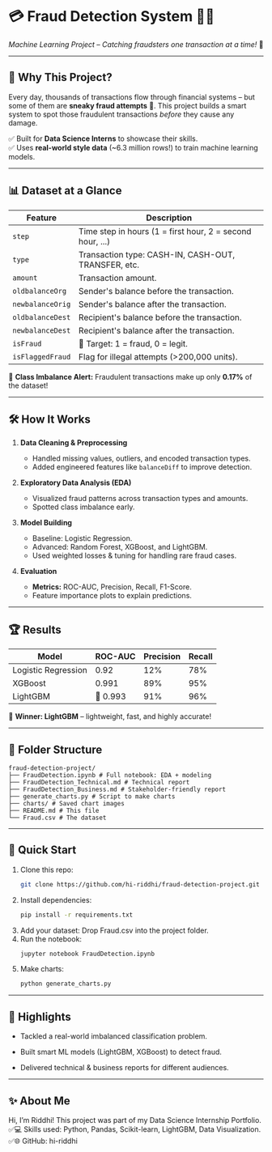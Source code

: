 # 💳 Fraud Detection System 🕵️‍♀️
*Machine Learning Project – Catching fraudsters one transaction at a time!* 🚀

---

## 🎯 Why This Project?

Every day, thousands of transactions flow through financial systems – but some of them are **sneaky fraud attempts** 🥷. This project builds a smart system to spot those fraudulent transactions *before* they cause any damage.

✅ Built for **Data Science Interns** to showcase their skills.  
✅ Uses **real-world style data** (~6.3 million rows!) to train machine learning models.

---

## 📊 Dataset at a Glance

| Feature             | Description                                               |
|---------------------|-----------------------------------------------------------|
| `step`              | Time step in hours (1 = first hour, 2 = second hour, ...)|  
| `type`              | Transaction type: CASH-IN, CASH-OUT, TRANSFER, etc.      |  
| `amount`            | Transaction amount.                                      |  
| `oldbalanceOrg`     | Sender's balance before the transaction.                 |  
| `newbalanceOrig`    | Sender's balance after the transaction.                  |  
| `oldbalanceDest`    | Recipient's balance before the transaction.              |  
| `newbalanceDest`    | Recipient's balance after the transaction.               |  
| `isFraud`           | 🚨 Target: 1 = fraud, 0 = legit.                          |  
| `isFlaggedFraud`    | Flag for illegal attempts (>200,000 units).               |

📢 **Class Imbalance Alert:** Fraudulent transactions make up only **0.17%** of the dataset!

---

## 🛠️ How It Works

1. **Data Cleaning & Preprocessing**  
   - Handled missing values, outliers, and encoded transaction types.  
   - Added engineered features like `balanceDiff` to improve detection.

2. **Exploratory Data Analysis (EDA)**  
   - Visualized fraud patterns across transaction types and amounts.  
   - Spotted class imbalance early.

3. **Model Building**  
   - Baseline: Logistic Regression.  
   - Advanced: Random Forest, XGBoost, and LightGBM.  
   - Used weighted losses & tuning for handling rare fraud cases.

4. **Evaluation**  
   - **Metrics:** ROC-AUC, Precision, Recall, F1-Score.  
   - Feature importance plots to explain predictions.

---

## 🏆 Results

| Model              | ROC-AUC | Precision | Recall |
|---------------------|---------|-----------|--------|
| Logistic Regression | 0.92    | 12%       | 78%    |
| XGBoost             | 0.991   | 89%       | 95%    |
| LightGBM            | 🏅 0.993| 91%       | 96%    |

🎉 **Winner: LightGBM** – lightweight, fast, and highly accurate!

---

## 📂 Folder Structure
```
fraud-detection-project/
├── FraudDetection.ipynb # Full notebook: EDA + modeling
├── FraudDetection_Technical.md # Technical report
├── FraudDetection_Business.md # Stakeholder-friendly report
├── generate_charts.py # Script to make charts
├── charts/ # Saved chart images
├── README.md # This file
└── Fraud.csv # The dataset 
```

---

## 🚀 Quick Start

1. Clone this repo:
   ```bash
   git clone https://github.com/hi-riddhi/fraud-detection-project.git
2. Install dependencies:
   ```bash
   pip install -r requirements.txt
3. Add your dataset: Drop Fraud.csv into the project folder.
4. Run the notebook:
   ```bash
   jupyter notebook FraudDetection.ipynb
5. Make charts:
   ```bash
   python generate_charts.py

---

## 🌟 Highlights
- Tackled a real-world imbalanced classification problem.

- Built smart ML models (LightGBM, XGBoost) to detect fraud.

- Delivered technical & business reports for different audiences.
  
---
## ✨ About Me
Hi, I’m Riddhi! This project was part of my Data Science Internship Portfolio.
✅💻 Skills used: Python, Pandas, Scikit-learn, LightGBM, Data Visualization.
✅🌐 GitHub: hi-riddhi



